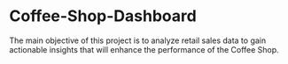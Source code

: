 # Coffee-Shop-Dashboard
The main objective of this project is to analyze retail sales data to gain actionable insights that will enhance the performance of the Coffee Shop.
